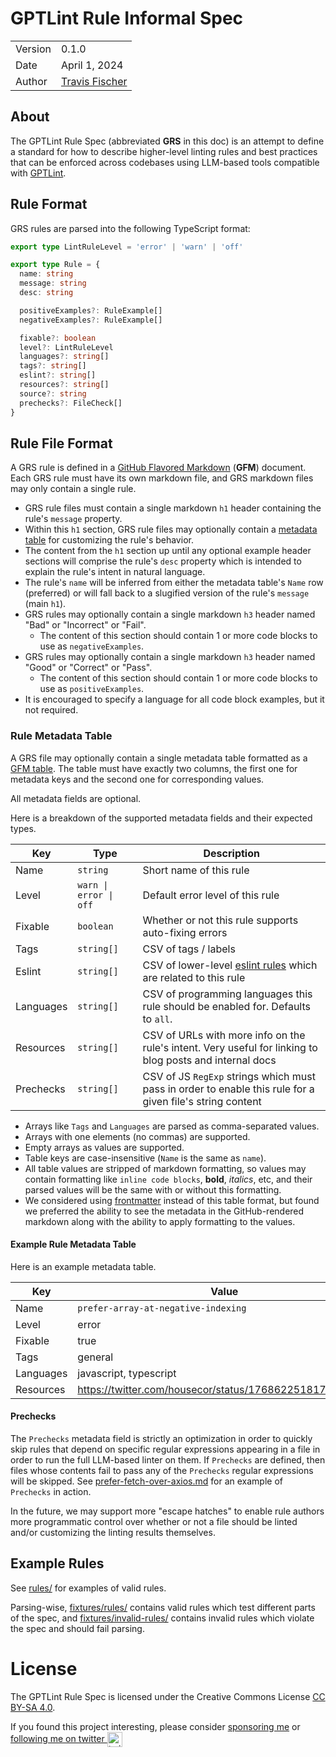 # GPTLint Rule Informal Spec

<table>
<tr><td>Version</td><td>0.1.0</td></tr>
<tr><td>Date</td><td>April 1, 2024</td></tr>
<tr><td>Author</td><td><a href="https://twitter.com/transitive_bs">Travis Fischer</a></td></tr>
</table>

## About

The GPTLint Rule Spec (abbreviated **GRS** in this doc) is an attempt to define a standard for how to describe higher-level linting rules and best practices that can be enforced across codebases using LLM-based tools compatible with [GPTLint](https://github.com/gptlint/gptlint).

## Rule Format

GRS rules are parsed into the following TypeScript format:

```ts
export type LintRuleLevel = 'error' | 'warn' | 'off'

export type Rule = {
  name: string
  message: string
  desc: string

  positiveExamples?: RuleExample[]
  negativeExamples?: RuleExample[]

  fixable?: boolean
  level?: LintRuleLevel
  languages?: string[]
  tags?: string[]
  eslint?: string[]
  resources?: string[]
  source?: string
  prechecks?: FileCheck[]
}
```

## Rule File Format

A GRS rule is defined in a [GitHub Flavored Markdown](https://github.github.com/gfm/) (**GFM**) document. Each GRS rule must have its own markdown file, and GRS markdown files may only contain a single rule.

- GRS rule files must contain a single markdown `h1` header containing the rule's `message` property.
- Within this `h1` section, GRS rule files may optionally contain a [metadata table](#rule-metadata-table) for customizing the rule's behavior.
- The content from the `h1` section up until any optional example header sections will comprise the rule's `desc` property which is intended to explain the rule's intent in natural language.
- The rule's `name` will be inferred from either the metadata table's `Name` row (preferred) or will fall back to a slugified version of the rule's `message` (main `h1`).
- GRS rules may optionally contain a single markdown `h3` header named "Bad" or "Incorrect" or "Fail".
  - The content of this section should contain 1 or more code blocks to use as `negativeExamples`.
- GRS rules may optionally contain a single markdown `h3` header named "Good" or "Correct" or "Pass".
  - The content of this section should contain 1 or more code blocks to use as `positiveExamples`.
- It is encouraged to specify a language for all code block examples, but it not required.

### Rule Metadata Table

A GRS file may optionally contain a single metadata table formatted as a [GFM table](https://github.github.com/gfm/#tables-extension-). The table must have exactly two columns, the first one for metadata keys and the second one for corresponding values.

All metadata fields are optional.

Here is a breakdown of the supported metadata fields and their expected types.

| Key       | Type                   | Description                                                                                               |
| --------- | ---------------------- | --------------------------------------------------------------------------------------------------------- |
| Name      | `string`               | Short name of this rule                                                                                   |
| Level     | `warn \| error \| off` | Default error level of this rule                                                                          |
| Fixable   | `boolean`              | Whether or not this rule supports auto-fixing errors                                                      |
| Tags      | `string[]`             | CSV of tags / labels                                                                                      |
| Eslint    | `string[]`             | CSV of lower-level [eslint rules](https://eslint.org/docs/latest/rules/) which are related to this rule   |
| Languages | `string[]`             | CSV of programming languages this rule should be enabled for. Defaults to `all`.                          |
| Resources | `string[]`             | CSV of URLs with more info on the rule's intent. Very useful for linking to blog posts and internal docs  |
| Prechecks | `string[]`             | CSV of JS `RegExp` strings which must pass in order to enable this rule for a given file's string content |

- Arrays like `Tags` and `Languages` are parsed as comma-separated values.
- Arrays with one elements (no commas) are supported.
- Empty arrays as values are supported.
- Table keys are case-insensitive (`Name` is the same as `name`).
- All table values are stripped of markdown formatting, so values may contain formatting like `inline code blocks`, **bold**, _italics_, etc, and their parsed values will be the same with or without this formatting.
- We considered using [frontmatter](https://github.com/remarkjs/remark-frontmatter) instead of this table format, but found we preferred the ability to see the metadata in the GitHub-rendered markdown along with the ability to apply formatting to the values.

#### Example Rule Metadata Table

Here is an example metadata table.

| Key       | Value                                                   |
| --------- | ------------------------------------------------------- |
| Name      | `prefer-array-at-negative-indexing`                     |
| Level     | error                                                   |
| Fixable   | true                                                    |
| Tags      | general                                                 |
| Languages | javascript, typescript                                  |
| Resources | https://twitter.com/housecor/status/1768622518179369036 |

#### Prechecks

The `Prechecks` metadata field is strictly an optimization in order to quickly skip rules that depend on specific regular expressions appearing in a file in order to run the full LLM-based linter on them. If `Prechecks` are defined, then files whose contents fail to pass any of the `Prechecks` regular expressions will be skipped. See [prefer-fetch-over-axios.md](/rules/prefer-fetch-over-axios.md) for an example of `Prechecks` in action.

In the future, we may support more "escape hatches" to enable rule authors more programmatic control over whether or not a file should be linted and/or customizing the linting results themselves.

## Example Rules

See [rules/](/rules) for examples of valid rules.

Parsing-wise, [fixtures/rules/](/fixtures/rules) contains valid rules which test different parts of the spec, and [fixtures/invalid-rules/](/fixtures/invalid-rules) contains invalid rules which violate the spec and should fail parsing.

# License

The GPTLint Rule Spec is licensed under the Creative Commons License [CC BY-SA 4.0](https://creativecommons.org/licenses/by-sa/4.0/).

If you found this project interesting, please consider [sponsoring me](https://github.com/sponsors/transitive-bullshit) or <a href="https://twitter.com/transitive_bs">following me on twitter <img src="https://storage.googleapis.com/saasify-assets/twitter-logo.svg" alt="twitter" height="24px" align="center"></a>
